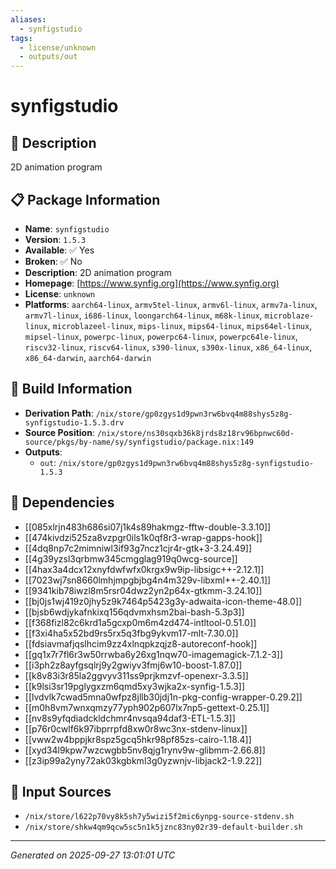```yaml
---
aliases:
  - synfigstudio
tags:
  - license/unknown
  - outputs/out
---
```


# synfigstudio

## 📝 Description

2D animation program

## 📋 Package Information

- **Name**: `synfigstudio`
- **Version**: `1.5.3`
- **Available**: ✅ Yes
- **Broken**: ✅ No
- **Description**: 2D animation program
- **Homepage**: [https://www.synfig.org](https://www.synfig.org)
- **License**: `unknown`
- **Platforms**: `aarch64-linux`, `armv5tel-linux`, `armv6l-linux`, `armv7a-linux`, `armv7l-linux`, `i686-linux`, `loongarch64-linux`, `m68k-linux`, `microblaze-linux`, `microblazeel-linux`, `mips-linux`, `mips64-linux`, `mips64el-linux`, `mipsel-linux`, `powerpc-linux`, `powerpc64-linux`, `powerpc64le-linux`, `riscv32-linux`, `riscv64-linux`, `s390-linux`, `s390x-linux`, `x86_64-linux`, `x86_64-darwin`, `aarch64-darwin`

## 🔧 Build Information

- **Derivation Path**: `/nix/store/gp0zgys1d9pwn3rw6bvq4m88shys5z8g-synfigstudio-1.5.3.drv`
- **Source Position**: `/nix/store/ns30sqxb36k8jrds8z18rv96bpnwc60d-source/pkgs/by-name/sy/synfigstudio/package.nix:149`
- **Outputs**:
  - `out`:  `/nix/store/gp0zgys1d9pwn3rw6bvq4m88shys5z8g-synfigstudio-1.5.3`

## 🔗 Dependencies

- [[085xlrjn483h686si07j1k4s89hakmgz-fftw-double-3.3.10]]
- [[474kivdzi525za8vzpgr0ils1k0qf8r3-wrap-gapps-hook]]
- [[4dq8np7c2mimniwl3if93g7ncz1cjr4r-gtk+3-3.24.49]]
- [[4g39yzsl3qrbmw345cmgglag919q0wcg-source]]
- [[4hax3a4dcx12xnyfdwfwfx0krgx9w9ip-libsigc++-2.12.1]]
- [[7023wj7sn8660lmhjmpgbjbg4n4m329v-libxml++-2.40.1]]
- [[9341kib78iwzl8m5rsr04dwz2yn2p64x-gtkmm-3.24.10]]
- [[bj0js1wj419z0jhy5z9k7464p5423g3y-adwaita-icon-theme-48.0]]
- [[bjsb6wdjykafnkixq156qdvmxhsm2bai-bash-5.3p3]]
- [[f368fizl82c6krd1a5gcxp0m6m4zd474-intltool-0.51.0]]
- [[f3xi4ha5x52bd9rs5rx5q3fbg9ykvm17-mlt-7.30.0]]
- [[fdsiavmafjqslhcim9zz4xlnqpkzqjz8-autoreconf-hook]]
- [[gq1x7r7fl6r3w50rrwba6y26xg1nqw70-imagemagick-7.1.2-3]]
- [[i3ph2z8ayfgsqlrj9y2gwiyv3fmj6w10-boost-1.87.0]]
- [[k8v83i3r85la2ggvyv311ss9prjkmzvf-openexr-3.3.5]]
- [[k9lsi3sr19pglygxzm6qmd5xy3wjka2x-synfig-1.5.3]]
- [[lvdvlk7cwad5mna0wfpz8jllb30jdj1n-pkg-config-wrapper-0.29.2]]
- [[m0h8vm7wnxqmzy77yph902p607lx7np5-gettext-0.25.1]]
- [[nv8s9yfqdiadckldchmr4nvsqa94daf3-ETL-1.5.3]]
- [[p76r0cwlf6k97ibprrpfd8xw0r8wc3nx-stdenv-linux]]
- [[vww2w4bppjkr8spz5gcq5hkr98pf85zs-cairo-1.18.4]]
- [[xyd34l9kpw7wzcwgbb5nv8qjg1rynv9w-glibmm-2.66.8]]
- [[z3ip99a2yny72ak03kgbkml3g0yzwnjv-libjack2-1.9.22]]

## 📁 Input Sources

- `/nix/store/l622p70vy8k5sh7y5wizi5f2mic6ynpg-source-stdenv.sh`
- `/nix/store/shkw4qm9qcw5sc5n1k5jznc83ny02r39-default-builder.sh`

---
*Generated on 2025-09-27 13:01:01 UTC*
